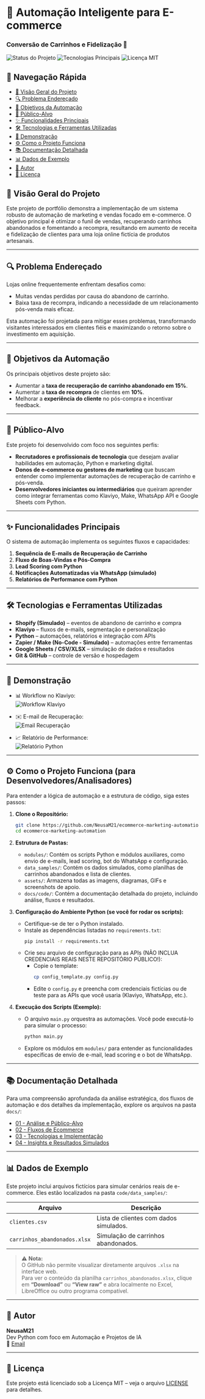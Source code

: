 # 🛒 Automação Inteligente para E-commerce

### Conversão de Carrinhos e Fidelização 🚀

![Status do Projeto](https://img.shields.io/badge/Status-Em%20Desenvolvimento-orange)
![Tecnologias Principais](https://img.shields.io/badge/Tech-Python%2C%20Klaviyo%2C%20Shopify%20(Conceitual)-blue)
![Licença MIT](https://img.shields.io/badge/License-MIT-green)

## 🧭 Navegação Rápida

- [📝 Visão Geral do Projeto](#-visão-geral-do-projeto)
- [🔍 Problema Endereçado](#-problema-endereçado)
- [🎯 Objetivos da Automação](#-objetivos-da-automação)
- [🎯 Público-Alvo](#-público-alvo)
- [✨ Funcionalidades Principais](#-funcionalidades-principais)
- [🛠️ Tecnologias e Ferramentas Utilizadas](#️-tecnologias-e-ferramentas-utilizadas)
- [🚀 Demonstração](#-demonstração)
- [⚙️ Como o Projeto Funciona](#️-como-o-projeto-funciona-para-desenvolvedoresanalisadores)
- [📚 Documentação Detalhada](#-documentação-detalhada)
- [📊 Dados de Exemplo](#-dados-de-exemplo)
- [👤 Autor](#-autor)
- [📄 Licença](#-licença)

## 📝 Visão Geral do Projeto

Este projeto de portfólio demonstra a implementação de um sistema robusto de automação de marketing e vendas focado em e-commerce. O objetivo principal é otimizar o funil de vendas, recuperando carrinhos abandonados e fomentando a recompra, resultando em aumento de receita e fidelização de clientes para uma loja online fictícia de produtos artesanais.

---

## 🔍 Problema Endereçado

Lojas online frequentemente enfrentam desafios como:

* Muitas vendas perdidas por causa do abandono de carrinho.
* Baixa taxa de recompra, indicando a necessidade de um relacionamento pós-venda mais eficaz.

Esta automação foi projetada para mitigar esses problemas, transformando visitantes interessados em clientes fiéis e maximizando o retorno sobre o investimento em aquisição.

---

## 🎯 Objetivos da Automação

Os principais objetivos deste projeto são:

* Aumentar a **taxa de recuperação de carrinho abandonado em 15%**.
* Aumentar a **taxa de recompra** de clientes em **10%**.
* Melhorar a **experiência do cliente** no pós-compra e incentivar feedback.

---

## 🎯 Público-Alvo

Este projeto foi desenvolvido com foco nos seguintes perfis:

- **Recrutadores e profissionais de tecnologia** que desejam avaliar habilidades em automação, Python e marketing digital.
- **Donos de e-commerce ou gestores de marketing** que buscam entender como implementar automações de recuperação de carrinho e pós-venda.
- **Desenvolvedores iniciantes ou intermediários** que queiram aprender como integrar ferramentas como Klaviyo, Make, WhatsApp API e Google Sheets com Python.

---

## ✨ Funcionalidades Principais

O sistema de automação implementa os seguintes fluxos e capacidades:

1. **Sequência de E-mails de Recuperação de Carrinho**
2. **Fluxo de Boas-Vindas e Pós-Compra**
3. **Lead Scoring com Python**
4. **Notificações Automatizadas via WhatsApp (simulado)**
5. **Relatórios de Performance com Python**

---

## 🛠️ Tecnologias e Ferramentas Utilizadas

- **Shopify (Simulado)** – eventos de abandono de carrinho e compra
- **Klaviyo** – fluxos de e-mails, segmentação e personalização
- **Python** – automações, relatórios e integração com APIs
- **Zapier / Make (No-Code - Simulado)** – automações entre ferramentas
- **Google Sheets / CSV/XLSX** – simulação de dados e resultados
- **Git & GitHub** – controle de versão e hospedagem

---

## 🚀 Demonstração

* 📊 Workflow no Klaviyo:  
  ![Workflow Klaviyo](assets/screenshots/klaviyo_workflow.png)

* ✉️ E-mail de Recuperação:  
  ![Email Recuperação](assets/screenshots/email_recuperacao.png)

* 📈 Relatório de Performance:  
  ![Relatório Python](assets/screenshots/relatorio.png)

---

## ⚙️ Como o Projeto Funciona (para Desenvolvedores/Analisadores)

Para entender a lógica de automação e a estrutura de código, siga estes passos:

1. **Clone o Repositório:**
    ```bash
    git clone https://github.com/NeusaM21/ecommerce-marketing-automation.git
    cd ecommerce-marketing-automation
    ```

2. **Estrutura de Pastas:**
    * `modules/`: Contém os scripts Python e módulos auxiliares, como envio de e-mails, lead scoring, bot do WhatsApp e configuração.
    * `data_samples/`: Contém os dados simulados, como planilhas de carrinhos abandonados e lista de clientes.
    * `assets/`: Armazena todas as imagens, diagramas, GIFs e screenshots de apoio.
    * `docs/code/`: Contém a documentação detalhada do projeto, incluindo análise, fluxos e resultados.

3. **Configuração do Ambiente Python (se você for rodar os scripts):**
    * Certifique-se de ter o Python instalado.
    * Instale as dependências listadas no `requirements.txt`:
        ```bash
        pip install -r requirements.txt
        ```
    * Crie seu arquivo de configuração para as APIs (NÃO INCLUA CREDENCIAIS REAIS NESTE REPOSITÓRIO PÚBLICO!):
        * Copie o template:
            ```bash
            cp config_template.py config.py
            ```
        * Edite o `config.py` e preencha com credenciais fictícias ou de teste para as APIs que você usaria (Klaviyo, WhatsApp, etc.).

4. **Execução dos Scripts (Exemplo):**
    * O arquivo `main.py` orquestra as automações. Você pode executá-lo para simular o processo:
        ```bash
        python main.py
        ```
    * Explore os módulos em `modules/` para entender as funcionalidades específicas de envio de e-mail, lead scoring e o bot de WhatsApp.

---

## 📚 Documentação Detalhada

Para uma compreensão aprofundada da análise estratégica, dos fluxos de automação e dos detalhes da implementação, explore os arquivos na pasta `docs/`:

- [01 - Análise e Público-Alvo](docs/01_Analise_Publico_Alvo.md)  
- [02 - Fluxos de Ecommerce](docs/02_Fluxos_Ecommerce.md)  
- [03 - Tecnologias e Implementação](docs/03_Tecnologias_usadas.md)  
- [04 - Insights e Resultados Simulados](docs/04_Insights_Resultados.md)

---

## 📊 Dados de Exemplo

Este projeto inclui arquivos fictícios para simular cenários reais de e-commerce. Eles estão localizados na pasta `code/data_samples/`:

| Arquivo                      | Descrição                                 |
|-----------------------------|-------------------------------------------|
| `clientes.csv`              | Lista de clientes com dados simulados.    |
| `carrinhos_abandonados.xlsx`| Simulação de carrinhos abandonados.       |

> ⚠️ **Nota:**  
> O GitHub não permite visualizar diretamente arquivos `.xlsx` na interface web.  
> Para ver o conteúdo da planilha `carrinhos_abandonados.xlsx`, clique em **“Download”** ou **“View raw”** e abra localmente no Excel, LibreOffice ou outro programa compatível.

---

## 👤 Autor

**NeusaM21**  
Dev Python com foco em Automação e Projetos de IA  
📧 [Email](mailto:contact.neusam21@gmail.com)

---

## 📄 Licença

Este projeto está licenciado sob a Licença MIT – veja o arquivo [LICENSE](LICENSE) para detalhes.
